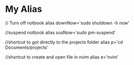 # My Alias

// Turn off notbook
alias downNow='sudo shutdown -h now'

//suspend notbook
alias susNow='sudo pm-suspend'

//shortcut to got directly to the projects folder
alias p='cd Documents/projects'


//shortcut to create and open file in nvim
alias e='nvim'
